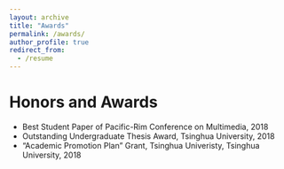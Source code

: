 ```yaml
---
layout: archive
title: "Awards"
permalink: /awards/
author_profile: true
redirect_from:
  - /resume
---
```


Honors and Awards
======
* Best Student Paper of Pacific-Rim Conference on Multimedia, 2018
* Outstanding Undergraduate Thesis Award, Tsinghua University, 2018
* “Academic Promotion Plan” Grant, Tsinghua Univeristy, Tsinghua University, 2018
